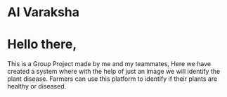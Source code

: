 # AI Varaksha


 <h1> Hello there,</h1>
 <p> This is a Group Project made by me and my teammates, Here we have created a system where with the help of just an image we will identify the plant disease. Farmers can use this platform to identify if their plants are healthy or diseased.
 </p>
 